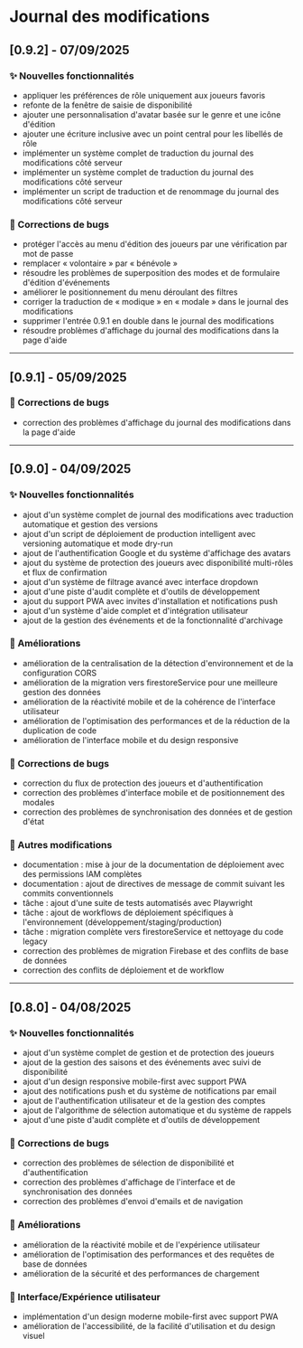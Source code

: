 # Journal des modifications


## [0.9.2] - 07/09/2025

### ✨ Nouvelles fonctionnalités
- appliquer les préférences de rôle uniquement aux joueurs favoris
- refonte de la fenêtre de saisie de disponibilité
- ajouter une personnalisation d'avatar basée sur le genre et une icône d'édition
- ajouter une écriture inclusive avec un point central pour les libellés de rôle
- implémenter un système complet de traduction du journal des modifications côté serveur
- implémenter un système complet de traduction du journal des modifications côté serveur
- implémenter un script de traduction et de renommage du journal des modifications côté serveur

### 🐛 Corrections de bugs
- protéger l'accès au menu d'édition des joueurs par une vérification par mot de passe
- remplacer « volontaire » par « bénévole »
- résoudre les problèmes de superposition des modes et de formulaire d'édition d'événements
- améliorer le positionnement du menu déroulant des filtres
- corriger la traduction de « modique » en « modale » dans le journal des modifications
- supprimer l'entrée 0.9.1 en double dans le journal des modifications
- résoudre problèmes d'affichage du journal des modifications dans la page d'aide

---

## [0.9.1] - 05/09/2025

### 🐛 Corrections de bugs
- correction des problèmes d'affichage du journal des modifications dans la page d'aide

---

## [0.9.0] - 04/09/2025

### ✨ Nouvelles fonctionnalités
- ajout d'un système complet de journal des modifications avec traduction automatique et gestion des versions
- ajout d'un script de déploiement de production intelligent avec versioning automatique et mode dry-run
- ajout de l'authentification Google et du système d'affichage des avatars
- ajout du système de protection des joueurs avec disponibilité multi-rôles et flux de confirmation
- ajout d'un système de filtrage avancé avec interface dropdown
- ajout d'une piste d'audit complète et d'outils de développement
- ajout du support PWA avec invites d'installation et notifications push
- ajout d'un système d'aide complet et d'intégration utilisateur
- ajout de la gestion des événements et de la fonctionnalité d'archivage

### 🔧 Améliorations
- amélioration de la centralisation de la détection d'environnement et de la configuration CORS
- amélioration de la migration vers firestoreService pour une meilleure gestion des données
- amélioration de la réactivité mobile et de la cohérence de l'interface utilisateur
- amélioration de l'optimisation des performances et de la réduction de la duplication de code
- amélioration de l'interface mobile et du design responsive

### 🐛 Corrections de bugs
- correction du flux de protection des joueurs et d'authentification
- correction des problèmes d'interface mobile et de positionnement des modales
- correction des problèmes de synchronisation des données et de gestion d'état

### 📝 Autres modifications
- documentation : mise à jour de la documentation de déploiement avec des permissions IAM complètes
- documentation : ajout de directives de message de commit suivant les commits conventionnels
- tâche : ajout d'une suite de tests automatisés avec Playwright
- tâche : ajout de workflows de déploiement spécifiques à l'environnement (développement/staging/production)
- tâche : migration complète vers firestoreService et nettoyage du code legacy
- correction des problèmes de migration Firebase et des conflits de base de données
- correction des conflits de déploiement et de workflow

---

## [0.8.0] - 04/08/2025

### ✨ Nouvelles fonctionnalités
- ajout d'un système complet de gestion et de protection des joueurs
- ajout de la gestion des saisons et des événements avec suivi de disponibilité
- ajout d'un design responsive mobile-first avec support PWA
- ajout des notifications push et du système de notifications par email
- ajout de l'authentification utilisateur et de la gestion des comptes
- ajout de l'algorithme de sélection automatique et du système de rappels
- ajout d'une piste d'audit complète et d'outils de développement

### 🐛 Corrections de bugs
- correction des problèmes de sélection de disponibilité et d'authentification
- correction des problèmes d'affichage de l'interface et de synchronisation des données
- correction des problèmes d'envoi d'emails et de navigation

### 🔧 Améliorations
- amélioration de la réactivité mobile et de l'expérience utilisateur
- amélioration de l'optimisation des performances et des requêtes de base de données
- amélioration de la sécurité et des performances de chargement

### 🎨 Interface/Expérience utilisateur
- implémentation d'un design moderne mobile-first avec support PWA
- amélioration de l'accessibilité, de la facilité d'utilisation et du design visuel
